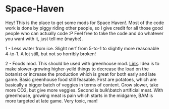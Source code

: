 # Space-Haven
Hey! This is the place to get some mods for Space Haven!.
Most of the code work is done by piggy riding other people, so I give credit for all those good people who can actually code :P 
Feel free to take the code and do whatever you want with it, just tell me (maybe).


1 - Less water from ice. 
Slight nerf from 5-to-1 to slightly more reasonable 4-to-1. A lot still, but not so horribly broken!  

2 - Foods mod.
This should be used with greenhouse mod. [Link](https://github.com/anatarist/spacehaven-mods). Idea is to make slower-growing higher-yeild things to decrease the load on the botanist or increase the production which is great for both early and late game. 
Basic greenhouse food still feasable.
First are potatoes, which are basically a bigger batch of veggies in terms of content. Grow slower, take more CO2, but give more veggies. 
Second is bulk\batch artificial meat. With greenhouse, growing meat is pain which starts in the midgame, BAM is more targeted at late game. 
Very toxic, man!
